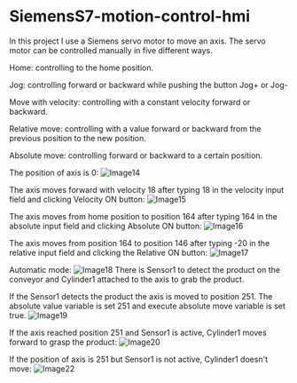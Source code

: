 # SiemensS7-motion-control-hmi
In this project I use a Siemens servo motor to move an axis.
The servo motor can be controlled manually in five different ways.

Home: controlling to the home position.

Jog: controlling forward or backward while pushing the button Jog+ or Jog-

Move with velocity: controlling with a constant velocity forward or backward.

Relative move: controlling with a value forward or backward from the previous position to the new position.

Absolute move: controlling forward or backward to a certain position.

The position of axis is 0:
![Image14](https://github.com/user-attachments/assets/e308db97-479c-4e3d-a04a-5b9698ad64f3)


The axis moves forward with velocity 18 after typing 18 in the velocity input field and clicking Velocity ON button:
![Image15](https://github.com/user-attachments/assets/7b5a9dcb-7d36-400b-be4c-ff9c6512960b)

The axis moves from home position to position 164 after typing 164 in the absolute input field and clicking Absolute ON button:
![Image16](https://github.com/user-attachments/assets/90cd8461-de28-4347-ac61-bc32c251b593)

The axis moves from position 164 to position 146 after typing -20 in the relative input field and clicking the Relative ON button:
![Image17](https://github.com/user-attachments/assets/28c3bb0f-5084-4a04-8f61-d2808bea6966)

Automatic mode:
![Image18](https://github.com/user-attachments/assets/10aeb422-a42d-450a-9ee3-4b3c5a0cbffc)
There is Sensor1 to detect the product on the conveyor and Cylinder1 attached to the axis to grab the product.

If the Sensor1 detects the product the axis is moved to position 251. The absolute value variable is set 251 and execute absolute move variable is set true.
![Image19](https://github.com/user-attachments/assets/51cce9f4-1409-4fe2-9178-9b82488aca2a)

If the axis reached position 251 and Sensor1 is active, Cylinder1 moves forward to grasp the product:
![Image20](https://github.com/user-attachments/assets/e0dba987-59e4-45c4-8a08-9560df5ccc04)

If the position of axis is 251 but Sensor1 is not active, Cylinder1 doesn't move:
![Image22](https://github.com/user-attachments/assets/08b97ac8-190f-48b7-964c-2bd51d5ed0fb)













